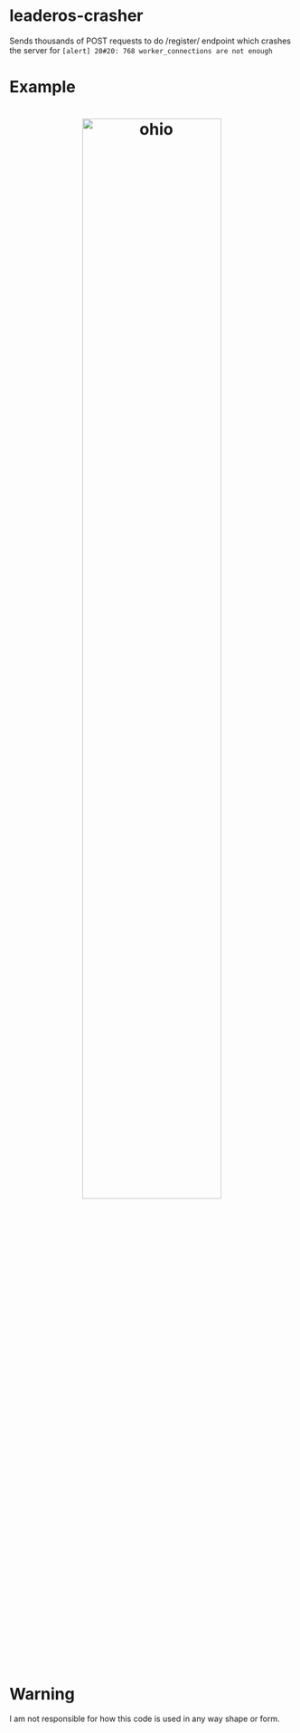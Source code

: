 # leaderos-crasher
Sends thousands of POST requests to do /register/ endpoint which crashes the server for `[alert] 20#20: 768 worker_connections are not enough`

# Example
<h1 align="center">
  <img src="https://r2.e-z.host/049cab41-5ed3-4a5c-a42f-5b83b721f333/hqmvzmdv.png" alt="ohio" style="width:70%; max-width:600px;"/>
</h1>

# Warning
I am not responsible for how this code is used in any way shape or form.
